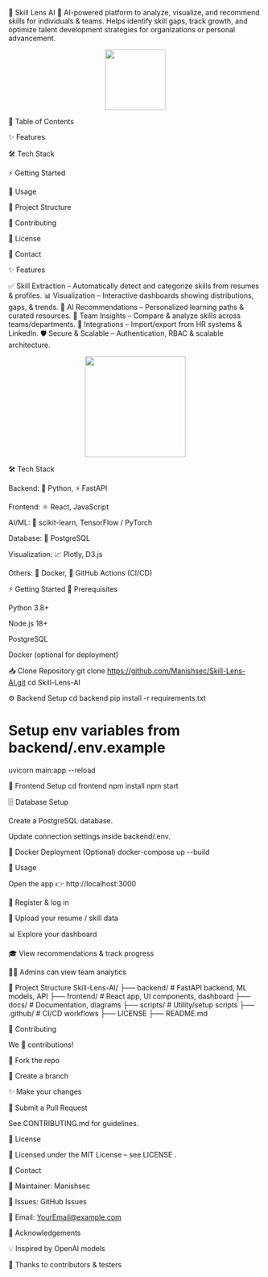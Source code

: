 🌟 Skill Lens AI
🚀 AI-powered platform to analyze, visualize, and recommend skills for individuals & teams.
Helps identify skill gaps, track growth, and optimize talent development strategies for organizations or personal advancement.

<p align="center"> <img src="https://img.icons8.com/color/452/artificial-intelligence.png" width="120" /> </p>
📌 Table of Contents

✨ Features

🛠️ Tech Stack

⚡ Getting Started

🎯 Usage

📂 Project Structure

🤝 Contributing

📜 License

📧 Contact

✨ Features

✅ Skill Extraction – Automatically detect and categorize skills from resumes & profiles.
📊 Visualization – Interactive dashboards showing distributions, gaps, & trends.
🤖 AI Recommendations – Personalized learning paths & curated resources.
👥 Team Insights – Compare & analyze skills across teams/departments.
🔗 Integrations – Import/export from HR systems & LinkedIn.
🛡️ Secure & Scalable – Authentication, RBAC & scalable architecture.

<p align="center"> <img src="https://img.icons8.com/external-flaticons-flat-flat-icons/452/external-skills-job-search-flaticons-flat-flat-icons.png" width="200"/> </p>
🛠️ Tech Stack

Backend: 🐍 Python, ⚡ FastAPI

Frontend: ⚛️ React, JavaScript

AI/ML: 🤖 scikit-learn, TensorFlow / PyTorch

Database: 🐘 PostgreSQL

Visualization: 📈 Plotly, D3.js

Others: 🐳 Docker, 🤖 GitHub Actions (CI/CD)

⚡ Getting Started
🔑 Prerequisites

Python 3.8+

Node.js 18+

PostgreSQL

Docker (optional for deployment)

📥 Clone Repository
git clone https://github.com/Manishsec/Skill-Lens-AI.git
cd Skill-Lens-AI

⚙️ Backend Setup
cd backend
pip install -r requirements.txt
# Setup env variables from backend/.env.example
uvicorn main:app --reload

🎨 Frontend Setup
cd frontend
npm install
npm start

🗄️ Database Setup

Create a PostgreSQL database.

Update connection settings inside backend/.env.

🐳 Docker Deployment (Optional)
docker-compose up --build

🎯 Usage

Open the app 👉 http://localhost:3000

🔑 Register & log in

📂 Upload your resume / skill data

📊 Explore your dashboard

🎓 View recommendations & track progress

👨‍💼 Admins can view team analytics

📂 Project Structure
Skill-Lens-AI/
├── backend/        # FastAPI backend, ML models, API
├── frontend/       # React app, UI components, dashboard
├── docs/           # Documentation, diagrams
├── scripts/        # Utility/setup scripts
├── .github/        # CI/CD workflows
├── LICENSE
├── README.md

🤝 Contributing

We 💙 contributions!

🍴 Fork the repo

🌱 Create a branch

✨ Make your changes

🔄 Submit a Pull Request

See CONTRIBUTING.md
 for guidelines.

📜 License

📖 Licensed under the MIT License – see LICENSE
.

📧 Contact

👤 Maintainer: Manishsec

🐞 Issues: GitHub Issues

📩 Email: YourEmail@example.com

🙌 Acknowledgements

💡 Inspired by OpenAI models

👏 Thanks to contributors & testers

